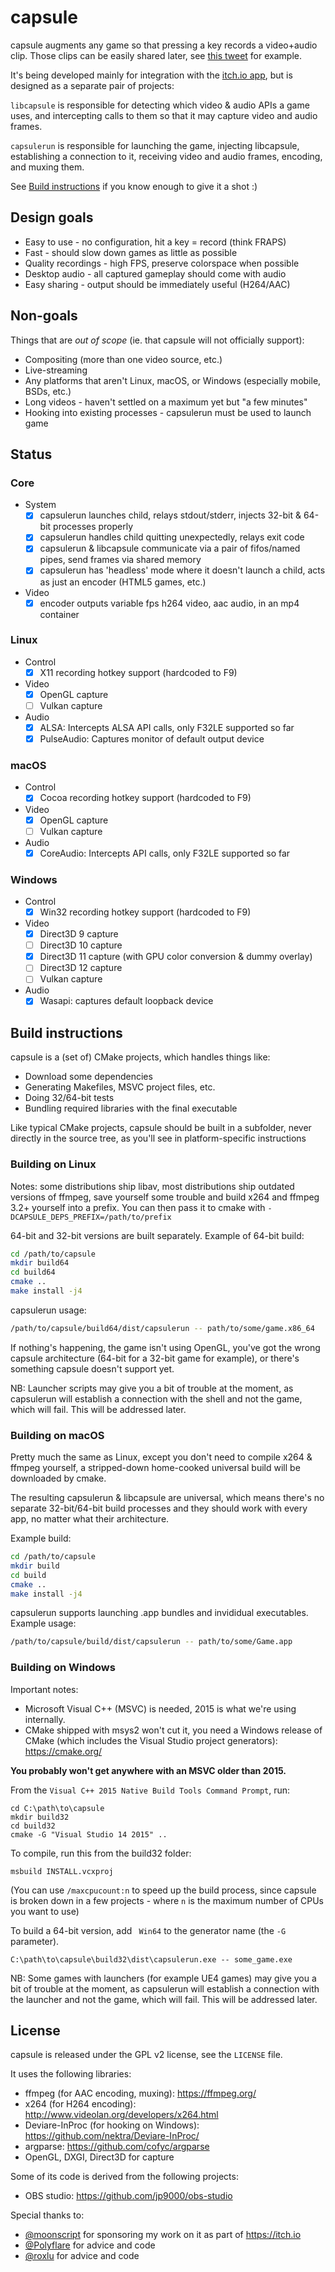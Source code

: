 # capsule

capsule augments any game so that pressing a key records a video+audio clip. Those clips
can be easily shared later, see [this tweet](https://twitter.com/moonscript/status/846061609009143809) for example.

It's being developed mainly for integration with the [itch.io app](https://itch.io/app),
but is designed as a separate pair of projects:

`libcapsule` is responsible for detecting which video & audio APIs a game uses, and intercepting
calls to them so that it may capture video and audio frames.

`capsulerun` is responsible for launching the game, injecting libcapsule, establishing a connection to it,
receiving video and audio frames, encoding, and muxing them.

See [Build instructions](#build-instructions) if you know enough to give it a shot :)

## Design goals

  * Easy to use - no configuration, hit a key = record (think FRAPS)
  * Fast - should slow down games as little as possible
  * Quality recordings - high FPS, preserve colorspace when possible
  * Desktop audio - all captured gameplay should come with audio
  * Easy sharing - output should be immediately useful (H264/AAC)

## Non-goals

Things that are *out of scope* (ie. that capsule will not officially support):

  * Compositing (more than one video source, etc.)
  * Live-streaming
  * Any platforms that aren't Linux, macOS, or Windows (especially mobile, BSDs, etc.)
  * Long videos - haven't settled on a maximum yet but "a few minutes"
  * Hooking into existing processes - capsulerun must be used to launch game

## Status

### Core

  * System
    * [x] capsulerun launches child, relays stdout/stderr, injects 32-bit & 64-bit processes properly
    * [x] capsulerun handles child quitting unexpectedly, relays exit code
    * [x] capsulerun & libcapsule communicate via a pair of fifos/named pipes, send frames via shared memory
    * [x] capsulerun has 'headless' mode where it doesn't launch a child, acts as just an encoder (HTML5 games, etc.)
  * Video
    * [x] encoder outputs variable fps h264 video, aac audio, in an mp4 container

### Linux

  * Control
    * [x] X11 recording hotkey support (hardcoded to F9)
  * Video
    * [x] OpenGL capture
    * [ ] Vulkan capture
  * Audio
    * [x] ALSA: Intercepts ALSA API calls, only F32LE supported so far
    * [x] PulseAudio: Captures monitor of default output device

### macOS

  * Control
    * [x] Cocoa recording hotkey support (hardcoded to F9)
  * Video
    * [x] OpenGL capture
    * [ ] Vulkan capture
  * Audio
    * [x] CoreAudio: Intercepts API calls, only F32LE supported so far

### Windows

  * Control
    * [x] Win32 recording hotkey support (hardcoded to F9)
  * Video
    * [x] Direct3D 9 capture
    * [ ] Direct3D 10 capture
    * [x] Direct3D 11 capture (with GPU color conversion & dummy overlay)
    * [ ] Direct3D 12 capture
    * [ ] Vulkan capture
  * Audio
    * [x] Wasapi: captures default loopback device

## Build instructions

capsule is a (set of) CMake projects, which handles things like:

  * Download some dependencies
  * Generating Makefiles, MSVC project files, etc.
  * Doing 32/64-bit tests
  * Bundling required libraries with the final executable

Like typical CMake projects, capsule should be built in a subfolder, never 
directly in the source tree, as you'll see in platform-specific instructions

### Building on Linux

Notes: some distributions ship libav, most distributions ship outdated
versions of ffmpeg, save yourself some trouble and build x264 and ffmpeg 3.2+
yourself into a prefix. You can then pass it to cmake with `-DCAPSULE_DEPS_PREFIX=/path/to/prefix`

64-bit and 32-bit versions are built separately. Example of 64-bit build:

```bash
cd /path/to/capsule
mkdir build64
cd build64
cmake ..
make install -j4
```

capsulerun usage:

```bash
/path/to/capsule/build64/dist/capsulerun -- path/to/some/game.x86_64
```

If nothing's happening, the game isn't using OpenGL, you've got the wrong capsule architecture
(64-bit for a 32-bit game for example), or there's something capsule doesn't support yet.

NB: Launcher scripts may give you a bit of trouble at the moment, as capsulerun will establish
a connection with the shell and not the game, which will fail. This will be addressed later.

### Building on macOS

Pretty much the same as Linux, except you don't need to compile x264 & ffmpeg yourself,
a stripped-down home-cooked universal build will be downloaded by cmake.

The resulting capsulerun & libcapsule are universal, which means there's no separate
32-bit/64-bit build processes and they should work with every app, no matter what their architecture.

Example build:

```bash
cd /path/to/capsule
mkdir build
cd build
cmake ..
make install -j4
```

capsulerun supports launching .app bundles and invididual executables. Example usage:

```bash
/path/to/capsule/build/dist/capsulerun -- path/to/some/Game.app
```

### Building on Windows

Important notes:

  * Microsoft Visual C++ (MSVC) is needed, 2015 is what we're using internally.
  * CMake shipped with msys2 won't cut it, you need a Windows release of CMake (which
  includes the Visual Studio project generators): <https://cmake.org/>

**You probably won't get anywhere with an MSVC older than 2015.**

From the `Visual C++ 2015 Native Build Tools Command Prompt`, run:

```batch
cd C:\path\to\capsule
mkdir build32
cd build32
cmake -G "Visual Studio 14 2015" ..
```
To compile, run this from the build32 folder:

```batch
msbuild INSTALL.vcxproj
```

(You can use `/maxcpucount:n` to speed up the build process, since capsule is
broken down in a few projects - where `n` is the maximum number of CPUs you want to use)

To build a 64-bit version, add ` Win64` to the generator name (the `-G` parameter).

```
C:\path\to\capsule\build32\dist\capsulerun.exe -- some_game.exe
```

NB: Some games with launchers (for example UE4 games) may give you a bit of trouble at the moment,
as capsulerun will establish a connection with the launcher and not the game, which will fail.
This will be addressed later.

## License

capsule is released under the GPL v2 license, see the `LICENSE` file.

It uses the following libraries:

  * ffmpeg (for AAC encoding, muxing): <https://ffmpeg.org/>
  * x264 (for H264 encoding): <http://www.videolan.org/developers/x264.html>
  * Deviare-InProc (for hooking on Windows): <https://github.com/nektra/Deviare-InProc/>
  * argparse: <https://github.com/cofyc/argparse>
  * OpenGL, DXGI, Direct3D for capture

Some of its code is derived from the following projects:

  * OBS studio: <https://github.com/jp9000/obs-studio>

Special thanks to:

  * [@moonscript](https://twitter/moonscript) for sponsoring my work on it as part of <https://itch.io>
  * [@Polyflare](https://twitter.com/Polyflare) for advice and code
  * [@roxlu](https://twitter.com/roxlu) for advice and code

